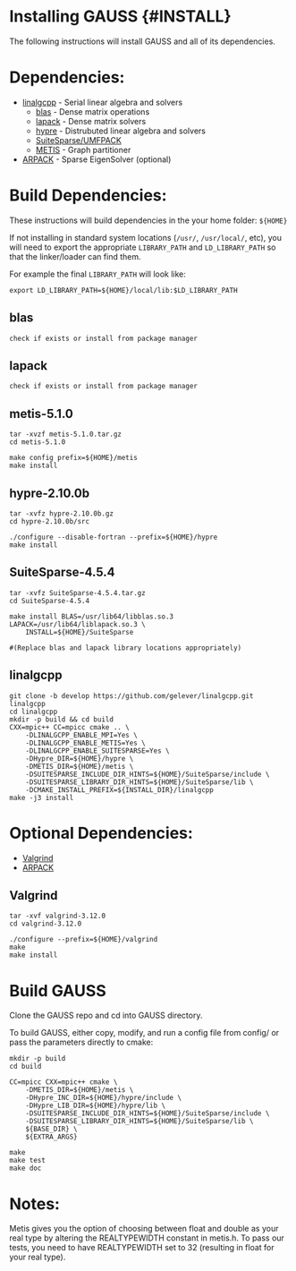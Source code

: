 <!-- BHEADER ++++++++++++++++++++++++++++++++++++++++++++++++++++++++++++++++++
 +
 + Copyright (c) 2018, Lawrence Livermore National Security, LLC.
 + Produced at the Lawrence Livermore National Laboratory.
 + LLNL-CODE-745247. All Rights reserved. See file COPYRIGHT for details.
 +
 + This file is part of smoothG. For more information and source code
 + availability, see https://www.github.com/llnl/smoothG.
 +
 + smoothG is free software; you can redistribute it and/or modify it under the
 + terms of the GNU Lesser General Public License (as published by the Free
 + Software Foundation) version 2.1 dated February 1999.
 +
 +++++++++++++++++++++++++++++++++++++++++++++++++++++++++++++++++++ EHEADER -->

Installing GAUSS            {#INSTALL}
==========

The following instructions will install GAUSS and all of its
dependencies.

# Dependencies:

* [linalgcpp](https://github.com/gelever/linalgcpp)  - Serial linear algebra and solvers
   * [blas](http://www.netlib.org/blas/) - Dense matrix operations
   * [lapack](http://www.netlib.org/lapack/) - Dense matrix solvers
   * [hypre](https://github.com/LLNL/hypre) - Distrubuted linear algebra and solvers
   * [SuiteSparse/UMFPACK](http://faculty.cse.tamu.edu/davis/suitesparse.html)
   * [METIS](http://glaros.dtc.umn.edu/gkhome/metis/metis/overview) - Graph partitioner
* [ARPACK](https://www.caam.rice.edu/software/ARPACK/) - Sparse EigenSolver (optional)

# Build Dependencies:

These instructions will build dependencies in the your home folder: `${HOME}`

If not installing in standard system locations (`/usr/`, `/usr/local/`, etc),
you will need to export the appropriate `LIBRARY_PATH` and `LD_LIBRARY_PATH`
so that the linker/loader can find them.

For example the final `LIBRARY_PATH` will look like:

    export LD_LIBRARY_PATH=${HOME}/local/lib:$LD_LIBRARY_PATH


## blas

    check if exists or install from package manager

## lapack

    check if exists or install from package manager

## metis-5.1.0

    tar -xvzf metis-5.1.0.tar.gz
    cd metis-5.1.0

    make config prefix=${HOME}/metis
    make install

## hypre-2.10.0b

    tar -xvfz hypre-2.10.0b.gz
    cd hypre-2.10.0b/src

    ./configure --disable-fortran --prefix=${HOME}/hypre
    make install

## SuiteSparse-4.5.4

    tar -xvfz SuiteSparse-4.5.4.tar.gz
    cd SuiteSparse-4.5.4

    make install BLAS=/usr/lib64/libblas.so.3 LAPACK=/usr/lib64/liblapack.so.3 \
        INSTALL=${HOME}/SuiteSparse

    #(Replace blas and lapack library locations appropriately)

## linalgcpp
    
    git clone -b develop https://github.com/gelever/linalgcpp.git linalgcpp
    cd linalgcpp
    mkdir -p build && cd build
    CXX=mpic++ CC=mpicc cmake .. \
        -DLINALGCPP_ENABLE_MPI=Yes \
        -DLINALGCPP_ENABLE_METIS=Yes \
        -DLINALGCPP_ENABLE_SUITESPARSE=Yes \
        -DHypre_DIR=${HOME}/hypre \
        -DMETIS_DIR=${HOME}/metis \
        -DSUITESPARSE_INCLUDE_DIR_HINTS=${HOME}/SuiteSparse/include \
        -DSUITESPARSE_LIBRARY_DIR_HINTS=${HOME}/SuiteSparse/lib \
        -DCMAKE_INSTALL_PREFIX=${INSTALL_DIR}/linalgcpp
    make -j3 install

# Optional Dependencies:

* [Valgrind](http://valgrind.org/)
* [ARPACK](https://www.caam.rice.edu/software/ARPACK/)

## Valgrind

    tar -xvf valgrind-3.12.0
    cd valgrind-3.12.0

    ./configure --prefix=${HOME}/valgrind
    make
    make install

# Build GAUSS

Clone the GAUSS repo and cd into GAUSS directory.

To build GAUSS, either copy, modify, and run a config file from config/
or pass the parameters directly to cmake:

    mkdir -p build
    cd build

    CC=mpicc CXX=mpic++ cmake \
        -DMETIS_DIR=${HOME}/metis \
        -DHypre_INC_DIR=${HOME}/hypre/include \
        -DHypre_LIB_DIR=${HOME}/hypre/lib \
        -DSUITESPARSE_INCLUDE_DIR_HINTS=${HOME}/SuiteSparse/include \
        -DSUITESPARSE_LIBRARY_DIR_HINTS=${HOME}/SuiteSparse/lib \
        ${BASE_DIR} \
        ${EXTRA_ARGS}

    make
    make test
    make doc

# Notes:

Metis gives you the option of choosing between float and double
as your real type by altering the REALTYPEWIDTH constant in
metis.h. To pass our tests, you need to have REALTYPEWIDTH set to 32
(resulting in float for your real type).

